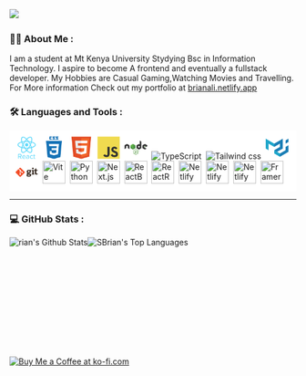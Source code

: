 <div id="header" align="start">
     <p align="start">
       <a href="#"><img width="650px" src="https://readme-typing-svg.herokuapp.com?font=Ubuntu&color=58a6ff&size=22&start=true&lines=Hello,+There+🖐;Welcome+to+my+GitHub+profile+😇;Happy+to+see+you+here+😀;Feel+free+to+look+around+😌;Reach+me+out+if+you+need+me+🤗;Have+a+great+day+😊"></a>
     </p>
     
  ### :man_technologist: About Me :
  
  I am a student at Mt Kenya University Stydying Bsc in Information Technology.
  I aspire to become A frontend and eventually a fullstack developer.
  My Hobbies are Casual Gaming,Watching Movies and Travelling.
  For More information Check out my portfolio at <a href="https://brianali.netlify.app/" target="_blank">brianali.netlify.app</a>

  ### :hammer_and_wrench: Languages and Tools :
  
 <div style="background-color: white; padding: 10px;">
    <img src="https://github.com/devicons/devicon/blob/master/icons/react/react-original-wordmark.svg" title="React" alt="React" width="40" height="40"/>&nbsp;
    <img src="https://github.com/devicons/devicon/blob/master/icons/css3/css3-plain-wordmark.svg"  title="CSS3" alt="CSS" width="40" height="40"/>&nbsp;
    <img src="https://github.com/devicons/devicon/blob/master/icons/html5/html5-original.svg" title="HTML5" alt="HTML" width="40" height="40"/>&nbsp;
    <img src="https://github.com/devicons/devicon/blob/master/icons/javascript/javascript-original.svg" title="JavaScript" alt="JavaScript" width="40" height="40"/>&nbsp;
    <img src="https://github.com/devicons/devicon/blob/master/icons/nodejs/nodejs-original-wordmark.svg" title="NodeJS" alt="NodeJS" width="40" height="40"/>&nbsp;
    <img src="https://cdn.jsdelivr.net/gh/devicons/devicon@latest/icons/typescript/typescript-original.svg" title="NodeJS" alt="TypeScript" width="40" height="40"/>&nbsp;
    <img src="https://cdn.jsdelivr.net/gh/devicons/devicon@latest/icons/tailwindcss/tailwindcss-original.svg" title="NodeJS" alt="Tailwind css" width="40" height="40" />&nbsp;
   <img src="https://github.com/devicons/devicon/blob/master/icons/materialui/materialui-original.svg" title="Material UI" alt="Material UI" width="40" height="40"/>&nbsp;
    <img src="https://github.com/devicons/devicon/blob/master/icons/git/git-original-wordmark.svg" title="Git" **alt="Git" width="40" height="40"/>&nbsp;
    <img src="https://cdn.jsdelivr.net/gh/devicons/devicon@latest/icons/vitejs/vitejs-original.svg" title="Vite" **alt="Git" width="40" height="40"/>&nbsp;
    <img src="https://cdn.jsdelivr.net/gh/devicons/devicon@latest/icons/python/python-original.svg" width="40" title="Python" height="40"/>&nbsp
    <img src="https://cdn.jsdelivr.net/gh/devicons/devicon@latest/icons/nextjs/nextjs-original.svg" width="40" title="Next.js" height="40"/>&nbsp
     <img src="https://cdn.jsdelivr.net/gh/devicons/devicon@latest/icons/reactbootstrap/reactbootstrap-original.svg" width="40" title="ReactBootstrap" height="40" />&nbsp
      <img src="https://cdn.jsdelivr.net/gh/devicons/devicon@latest/icons/reactrouter/reactrouter-original.svg" width="40" title="ReactRouter" height="40" />&nbsp 
     <img src="https://cdn.jsdelivr.net/gh/devicons/devicon@latest/icons/netlify/netlify-original.svg" width="40" title="Netlify" height="40" />&nbsp
     <img src="https://cdn.jsdelivr.net/gh/devicons/devicon@latest/icons/mysql/mysql-original-wordmark.svg"  width="40" title="Netlify" height="40" />&nbsp
      <img src="https://cdn.jsdelivr.net/gh/devicons/devicon@latest/icons/supabase/supabase-original.svg" width="40" title="Netlify" height="40" />&nbsp
      <img src="https://cdn.jsdelivr.net/gh/devicons/devicon@latest/icons/framermotion/framermotion-original.svg" title="Framer Motion" **alt="Framer" width="40" height="40"/>&nbsp;
 </div>
  
  
  ---

### 💻 GitHub Stats :
<div style="display: flex;"; align="center">
  <img alt="rian's Github Stats" src="https://denvercoder1-github-readme-stats.vercel.app/api/?username=brianali-codes&show_icons=true&count_private=true&theme=dark&hide_border=true&bg_color=151515&title_color=f2f2f2&icon_color=79fe96" style="height: 192px;">
  <img alt="SBrian's Top Languages" src="https://github-readme-stats.vercel.app/api/top-langs/?username=brianali-codes&langs_count=8&count_private=true&layout=compact&theme=dark&hide_border=true&hide=Jupyter%20notebook,less&bg_color=151515&title_color=f2f2f2&icon_color=79fe96" style="height: 192px;">
</div>

  <br/>
  <a href="https://ko-fi.com/brianalicodes"><img src="https://storage.ko-fi.com/cdn/kofi2.png?v=6' border='0'" width="150" alt='Buy Me a Coffee at ko-fi.com' id="bmc"></a>
</div>



